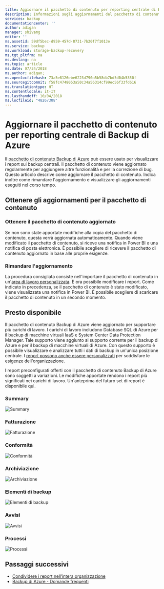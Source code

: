 ```yaml
---
title: Aggiornare il pacchetto di contenuto per reporting centrale di Backup di Azure
description: Informazioni sugli aggiornamenti del pacchetto di contenuto Backup di Azure in Power BI
services: backup
documentationcenter: ''
author: adigan
manager: shivamg
editor: ''
ms.assetid: 59df5bec-d959-457d-8731-7b20f7f1013e
ms.service: backup
ms.workload: storage-backup-recovery
ms.tgt_pltfrm: na
ms.devlang: na
ms.topic: article
ms.date: 07/24/2018
ms.author: adigan;
ms.openlocfilehash: 73a5e8126ebe6223d790a5b58db7bd5d04b5350f
ms.sourcegitcommit: f58fc4748053a50c34a56314cf99ec56f33fd616
ms.translationtype: HT
ms.contentlocale: it-IT
ms.lasthandoff: 10/04/2018
ms.locfileid: "48267308"
---
```

# <a name="update-the-azure-backup-central-reporting-content-pack"></a>Aggiornare il pacchetto di contenuto per reporting centrale di Backup di Azure 

Il [pacchetto di contenuto Backup di Azure](https://docs.microsoft.com/azure/backup/backup-azure-configure-reports#view-reports-in-power-bi) può essere usato per visualizzare i report sui backup centrali. Il pacchetto di contenuto viene aggiornato regolarmente per aggiungere altre funzionalità e per la correzione di bug. Questo articolo descrive come aggiornare il pacchetto di contenuto. Indica inoltre come rimandare l'aggiornamento e visualizzare gli aggiornamenti eseguiti nel corso tempo.

## <a name="get-updates-to-the-content-pack"></a>Ottenere gli aggiornamenti per il pacchetto di contenuto

### <a name="get-the-updated-content-pack"></a>Ottenere il pacchetto di contenuto aggiornato
Se non sono state apportate modifiche alla copia del pacchetto di contenuto, questa verrà aggiornata automaticamente. Quando viene modificato il pacchetto di contenuto, si riceve una notifica in Power BI e una notifica di posta elettronica. È possibile scegliere di ricevere il pacchetto di contenuto aggiornato in base alle proprie esigenze. 

### <a name="postpone-the-update"></a>Rimandare l'aggiornamento
La procedura consigliata consiste nell'importare il pacchetto di contenuto in un'[area di lavoro personalizzata](https://youtu.be/26zyOtyHPJM?t=1m57s). È ora possibile modificare i report.
Come indicato in precedenza, se il pacchetto di contenuto è stato modificato, viene visualizzata una notifica in Power BI. È possibile scegliere di scaricare il pacchetto di contenuto in un secondo momento. 

## <a name="coming-soon"></a>Presto disponibile
   
Il pacchetto di contenuto Backup di Azure viene aggiornato per supportare più carichi di lavoro. I carichi di lavoro includono Database SQL di Azure per il backup di macchine virtuali IaaS e System Center Data Protection Manager. Tale supporto viene aggiunto al supporto corrente per il backup di Azure e per il backup di macchine virtuali di Azure. Con questo supporto è possibile visualizzare e analizzare tutti i dati di backup in un'unica posizione centrale. I [report possono anche essere personalizzati](https://youtu.be/26zyOtyHPJM) per soddisfare le esigenze dell'organizzazione.

I report preconfigurati offerti con il pacchetto di contenuto Backup di Azure sono soggetti a variazioni. Le modifiche apportate rendono i report più significati nei carichi di lavoro. Un'anteprima del futuro set di report è disponibile qui.

### <a name="summary"></a>Summary
   
![Summary](.\media\backup-azure-central-reporting\AzBackup-Central-Reporting-Summary.png)

### <a name="billing"></a>Fatturazione

![Fatturazione](.\media\backup-azure-central-reporting\AzBackup-Central-Reporting-Billing.png)

### <a name="compliance"></a>Conformità

![Conformità](.\media\backup-azure-central-reporting\AzBackup-Central-Reporting-Compliance.png)

### <a name="storage"></a>Archiviazione

![Archiviazione](.\media\backup-azure-central-reporting\AzBackup-Central-Reporting-Storage.png)

### <a name="backup-items"></a>Elementi di backup
![Elementi di backup](.\media\backup-azure-central-reporting\AzBackup-Central-Reporting-BackupItem.png)

### <a name="alerts"></a>Avvisi

![Avvisi](.\media\backup-azure-central-reporting\AzBackup-Central-Reporting-Alerts.png)

### <a name="jobs"></a>Processi

![Processi](.\media\backup-azure-central-reporting\AzBackup-Central-Reporting-Jobs.png)
    

## <a name="next-steps"></a>Passaggi successivi

* [Condividere i report nell'intera organizzazione](https://youtu.be/26zyOtyHPJM)
* [Backup di Azure - Domande frequenti](backup-azure-backup-faq.md)
